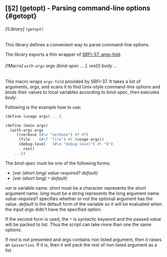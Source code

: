 [§2] (getopt) - Parsing command-line options {#getopt}
-------------

###### [!Library] `(getopt)` 

This library defines a convenient way to parse command-line options.

The library exports a thin wrapper of [SRFI-37: args-fold](#srfi).


###### [!Macro] `with-args`  _args_ _(bind-spec_ _..._ _[._ _rest])_ _body_ _..._

This macro wraps `args-fold` provided by SRFI-37. It takes a list
of arguments, _args_, and scans it to find Unix-style command-line
options and binds their values to local variables according to _bind-spec_,
then executes _body_.

Following is the example how to use;

``````````scheme
(define (usage args) ...)

(define (main args)
  (with-args args
     ((verbose (#\v "verbose") #f #f)
      (file    (#\f "file") #t (usage args))
      (debug-level   (#\d "debug-level") #t "0")
      . rest)
    ...))
``````````

The _bind-spec_ must be one of the following forms;


- _(var (short long) value-required? default)_
- _(var (short long) `*` default)_

_var_ is variable name. _short_ must be a character represents the
short argument name. _long_ must be a string represents the long argument
name. _value-required?_ specifies whether or not the optional argument
has the value. _default_ is the default form of the variable so it will
be evaluated when the input _args_ didn't have the specified option.

If the second form is used, the `*` is syntactic keyword and the
passed value will be packed to list. Thus the script can take more than one
the same options.

If _rest_ is not presented and _args_ contains non listed argument,
then it raises an `&assertion`. If it is, then it will pack the rest of
non listed argument as a list.



